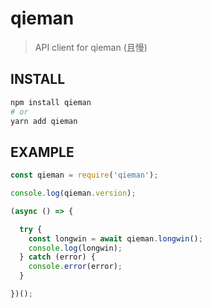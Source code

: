 # qieman

> API client for qieman (且慢)

## INSTALL
```bash
npm install qieman
# or
yarn add qieman
```

## EXAMPLE
```js
const qieman = require('qieman');

console.log(qieman.version);

(async () => {

  try {
    const longwin = await qieman.longwin();
    console.log(longwin);
  } catch (error) {
    console.error(error);
  }

})();

```
